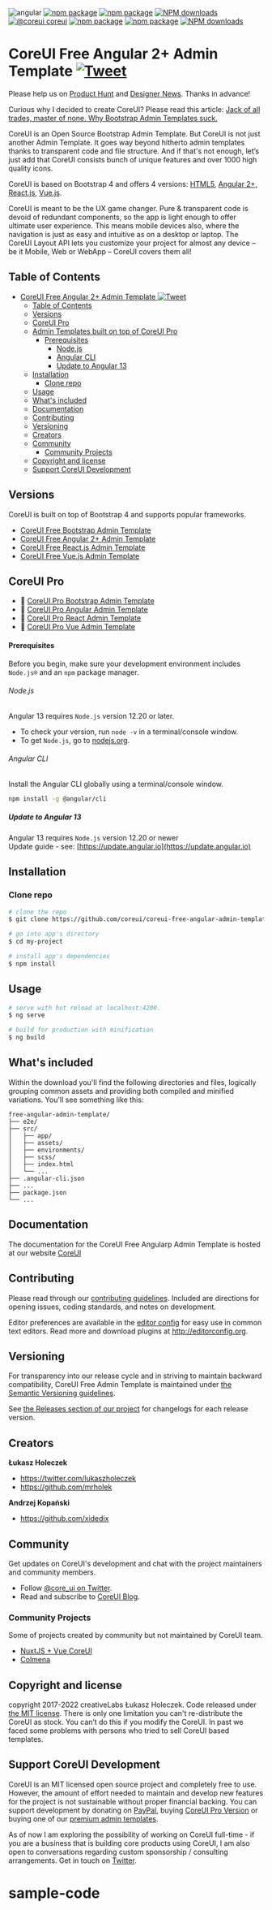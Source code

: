 ![angular](https://img.shields.io/badge/angular-^13.3.0-lightgrey.svg?style=flat-square&logo=angular)
[![npm package][npm-coreui-angular-badge-v2]][npm-coreui-angular]
[![npm package][npm-coreui-angular-badge-latest]][npm-coreui-angular]
[![NPM downloads][npm-coreui-angular-download]][npm-coreui-angular]  
[![@coreui coreui](https://img.shields.io/badge/@coreui%20-coreui-lightgrey.svg?style=flat-square)](https://github.com/coreui/coreui)
[![npm package][npm-coreui-badge-v2]][npm-coreui]
[![npm package][npm-coreui-badge]][npm-coreui]
[![NPM downloads][npm-coreui-download]][npm-coreui]


[npm-coreui-angular]: https://www.npmjs.com/package/@coreui/angular
[npm-coreui-angular-badge-v2]: https://img.shields.io/npm/v/@coreui/angular/v2-lts?style=flat-square&color=red
[npm-coreui-angular-badge-latest]: https://img.shields.io/npm/v/@coreui/angular/latest?style=flat-square&color=red
[npm-coreui-angular-badge-next]: https://img.shields.io/npm/v/@coreui/angular/next?style=flat-square&color=red
[npm-coreui-angular-download]: https://img.shields.io/npm/dm/@coreui/angular.svg?style=flat-square
[npm-coreui-angular-next]: https://img.shields.io/npm/v/@coreui/angular/next?style=flat-square
[npm-coreui]: https://www.npmjs.com/package/@coreui/coreui
[npm-coreui-badge]: https://img.shields.io/npm/v/@coreui/coreui/latest?style=flat-square
[npm-coreui-badge-v2]: https://img.shields.io/npm/v/@coreui/coreui/v2-lts?style=flat-square
[npm-coreui-download]: https://img.shields.io/npm/dm/@coreui/coreui.svg?style=flat-square

# CoreUI Free Angular 2+ Admin Template [![Tweet](https://img.shields.io/twitter/url/http/shields.io.svg?style=social&logo=twitter)](https://twitter.com/intent/tweet?text=CoreUI%20-%20Free%20Bootstrap%204%20Admin%20Template%20&url=https://coreui.io&hashtags=bootstrap,admin,template,dashboard,panel,free,angular,react,vue)

Please help us on [Product Hunt](https://www.producthunt.com/posts/coreui-open-source-bootstrap-4-admin-template-with-angular-2-react-js-vue-js-support) and [Designer News](https://www.designernews.co/stories/81127). Thanks in advance!

Curious why I decided to create CoreUI? Please read this article: [Jack of all trades, master of none. Why Bootstrap Admin Templates suck.](https://medium.com/@lukaszholeczek/jack-of-all-trades-master-of-none-5ea53ef8a1f#.7eqx1bcd8)

CoreUI is an Open Source Bootstrap Admin Template. But CoreUI is not just another Admin Template. It goes way beyond hitherto admin templates thanks to transparent code and file structure. And if that's not enough, let’s just add that CoreUI consists bunch of unique features and over 1000 high quality icons.

CoreUI is based on Bootstrap 4 and offers 4 versions: 
[HTML5](https://github.com/coreui/coreui-free-bootstrap-admin-template), 
[Angular 2+](https://github.com/coreui/coreui-free-angular-admin-template), 
[React.js](https://github.com/coreui/coreui-free-react-admin-template), 
[Vue.js](https://github.com/coreui/coreui-free-vue-admin-template).

CoreUI is meant to be the UX game changer. Pure & transparent code is devoid of redundant components, so the app is light enough to offer ultimate user experience. This means mobile devices also, where the navigation is just as easy and intuitive as on a desktop or laptop. The CoreUI Layout API lets you customize your project for almost any device – be it Mobile, Web or WebApp – CoreUI covers them all!

## Table of Contents

- [CoreUI Free Angular 2+ Admin Template ![Tweet](https://twitter.com/intent/tweet?text=CoreUI%20-%20Free%20Bootstrap%204%20Admin%20Template%20&url=https://coreui.io&hashtags=bootstrap,admin,template,dashboard,panel,free,angular,react,vue)](#coreui-free-angular-2-admin-template-tweethttpstwittercomintenttweettextcoreui20-20free20bootstrap20420admin20template20urlhttpscoreuiiohashtagsbootstrapadmintemplatedashboardpanelfreeangularreactvue)
  - [Table of Contents](#table-of-contents)
  - [Versions](#versions)
  - [CoreUI Pro](#coreui-pro)
  - [Admin Templates built on top of CoreUI Pro](#admin-templates-built-on-top-of-coreui-pro)
      - [Prerequisites](#prerequisites)
          - [Node.js](#nodejs)
          - [Angular CLI](#angular-cli)
        - [Update to Angular 13](#update-to-angular-13)
  - [Installation](#installation)
    - [Clone repo](#clone-repo)
  - [Usage](#usage)
  - [What's included](#whats-included)
  - [Documentation](#documentation)
  - [Contributing](#contributing)
  - [Versioning](#versioning)
  - [Creators](#creators)
  - [Community](#community)
    - [Community Projects](#community-projects)
  - [Copyright and license](#copyright-and-license)
  - [Support CoreUI Development](#support-coreui-development)

## Versions

CoreUI is built on top of Bootstrap 4 and supports popular frameworks.

* [CoreUI Free Bootstrap Admin Template](https://github.com/coreui/coreui-free-bootstrap-admin-template)
* [CoreUI Free Angular 2+ Admin Template](https://github.com/coreui/coreui-free-angular-admin-template)
* [CoreUI Free React.js Admin Template](https://github.com/coreui/coreui-free-react-admin-template)
* [CoreUI Free Vue.js Admin Template](https://github.com/coreui/coreui-free-vue-admin-template)

## CoreUI Pro

* 💪  [CoreUI Pro Bootstrap Admin Template](https://coreui.io/pro/)
* 💪  [CoreUI Pro Angular Admin Template](https://coreui.io/pro/angular)
* 💪  [CoreUI Pro React Admin Template](https://coreui.io/pro/react)
* 💪  [CoreUI Pro Vue Admin Template](https://coreui.io/pro/vue)

#### Prerequisites
Before you begin, make sure your development environment includes `Node.js®` and an `npm` package manager.

###### Node.js
Angular 13 requires `Node.js` version 12.20 or later.

- To check your version, run `node -v` in a terminal/console window.
- To get `Node.js`, go to [nodejs.org](https://nodejs.org/).

###### Angular CLI
Install the Angular CLI globally using a terminal/console window.
```bash
npm install -g @angular/cli
```

##### Update to Angular 13
Angular 13 requires `Node.js` version 12.20 or newer    
Update guide - see: [https://update.angular.io](https://update.angular.io)

## Installation

### Clone repo

``` bash
# clone the repo
$ git clone https://github.com/coreui/coreui-free-angular-admin-template.git my-project

# go into app's directory
$ cd my-project

# install app's dependencies
$ npm install
```

## Usage

``` bash
# serve with hot reload at localhost:4200.
$ ng serve

# build for production with minification
$ ng build
```

## What's included

Within the download you'll find the following directories and files, logically grouping common assets and providing both compiled and minified variations. You'll see something like this:

```
free-angular-admin-template/
├── e2e/
├── src/
│   ├── app/
│   ├── assets/
│   ├── environments/
│   ├── scss/
│   ├── index.html
│   └── ...
├── .angular-cli.json
├── ...
├── package.json
└── ...
```

## Documentation

The documentation for the CoreUI Free Angularp Admin Template is hosted at our website [CoreUI](https://coreui.io/angular/)

## Contributing

Please read through our [contributing guidelines](https://github.com/coreui/coreui-free-angular-admin-template/blob/master/CONTRIBUTING.md). Included are directions for opening issues, coding standards, and notes on development.

Editor preferences are available in the [editor config](https://github.com/coreui/coreui-free-angular-admin-template/blob/master/.editorconfig) for easy use in common text editors. Read more and download plugins at <http://editorconfig.org>.

## Versioning

For transparency into our release cycle and in striving to maintain backward compatibility, CoreUI Free Admin Template is maintained under [the Semantic Versioning guidelines](http://semver.org/).

See [the Releases section of our project](https://github.com/coreui/coreui-free-angular-admin-template/releases) for changelogs for each release version.

## Creators

**Łukasz Holeczek**

* <https://twitter.com/lukaszholeczek>
* <https://github.com/mrholek>

**Andrzej Kopański**

* <https://github.com/xidedix>

## Community

Get updates on CoreUI's development and chat with the project maintainers and community members.

- Follow [@core_ui on Twitter](https://twitter.com/core_ui).
- Read and subscribe to [CoreUI Blog](https://coreui.io/blog/).

### Community Projects

Some of projects created by community but not maintained by CoreUI team.

* [NuxtJS + Vue CoreUI](https://github.com/muhibbudins/nuxt-coreui)
* [Colmena](https://github.com/colmena/colmena)

## Copyright and license

copyright 2017-2022 creativeLabs Łukasz Holeczek. Code released under [the MIT license](https://github.com/coreui/coreui-free-angular-admin-template/blob/master/LICENSE).
There is only one limitation you can't re-distribute the CoreUI as stock. You can’t do this if you modify the CoreUI. In past we faced some problems with persons who tried to sell CoreUI based templates.

## Support CoreUI Development

CoreUI is an MIT licensed open source project and completely free to use. However, the amount of effort needed to maintain and develop new features for the project is not sustainable without proper financial backing. You can support development by donating on [PayPal](https://www.paypal.me/holeczek), buying [CoreUI Pro Version](https://coreui.io/pro) or buying one of our [premium admin templates](https://genesisui.com/?support=1).

As of now I am exploring the possibility of working on CoreUI full-time - if you are a business that is building core products using CoreUI, I am also open to conversations regarding custom sponsorship / consulting arrangements. Get in touch on [Twitter](https://twitter.com/lukaszholeczek).
# sample-code
